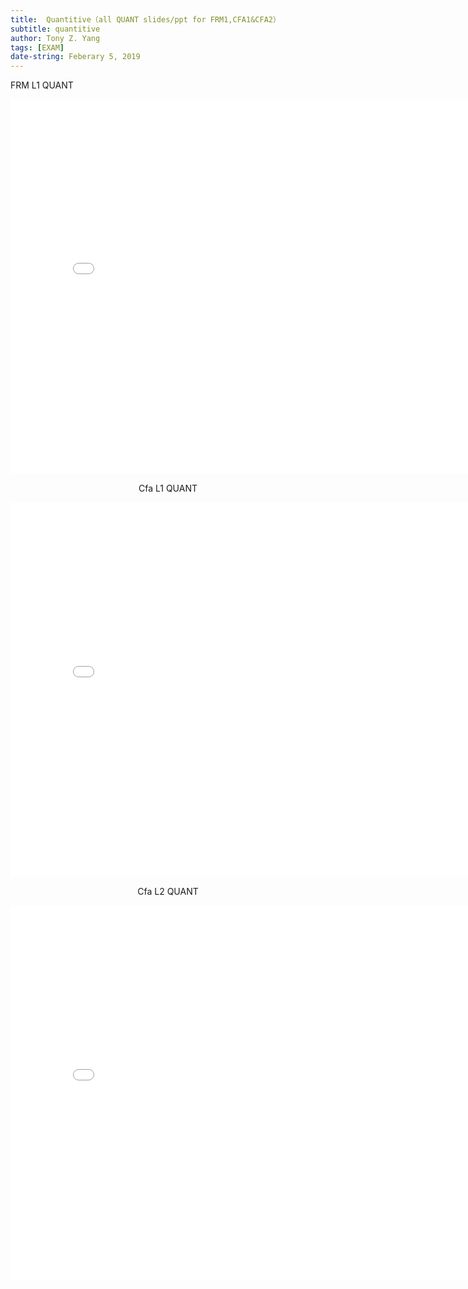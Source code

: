 ```yaml
---
title:  Quantitive（all QUANT slides/ppt for FRM1,CFA1&CFA2）
subtitle: quantitive
author: Tony Z. Yang
tags: [EXAM]
date-string: Feberary 5, 2019
---
```

<script type="text/javascript">
function password() {
var testV = 1;
var pass1 = prompt('请输入密码','');
while (testV < 3) {
if (!pass1)
history.go(-1);
if (pass1 == "123") {//初始密码123 
alert('密码正确!');
break;
}
testV+=1;
var pass1 =
prompt('密码错误!请重新输入:');
}
if (pass1!="password" & testV ==3)
history.go(-1);
return " ";
}
document.write(password());
</script>
 

FRM L1 QUANT
<center>
   <embed src="/images/frmL1-quantitive.pdf" width="800" height="600">
</embed>


Cfa L1 QUANT
<center>
   <embed src="/images/CFAL1QUANT.pdf" width="800" height="600">
</embed>

Cfa L2 QUANT
<center>
   <embed src="/images/CFAL2QUANT.pdf" width="800" height="600">
</embed>


